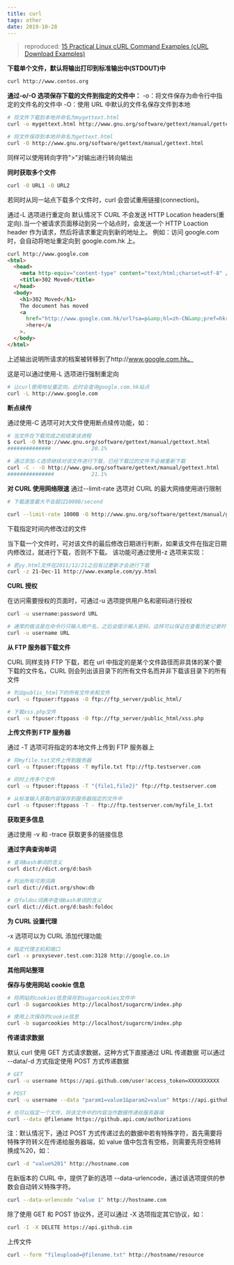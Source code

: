 ```yaml
---
title: curl
tags: other
date: 2019-10-28
---
```


> reproduced: [15 Practical Linux cURL Command Examples (cURL Download Examples)](https://www.thegeekstuff.com/2012/04/curl-examples/)

**下载单个文件，默认将输出打印到标准输出中(STDOUT)中**

```bash
curl http://www.centos.org
```

**通过-o/-O 选项保存下载的文件到指定的文件中：**
-o：将文件保存为命令行中指定的文件名的文件中
-O：使用 URL 中默认的文件名保存文件到本地

```bash
# 将文件下载到本地并命名为mygettext.html
curl -o mygettext.html http://www.gnu.org/software/gettext/manual/gettext.html

# 将文件保存到本地并命名为gettext.html
curl -O http://www.gnu.org/software/gettext/manual/gettext.html
```

同样可以使用转向字符">"对输出进行转向输出

**同时获取多个文件**

```bash
curl -O URL1 -O URL2
```

若同时从同一站点下载多个文件时，curl 会尝试重用链接(connection)。

通过-L 选项进行重定向
默认情况下 CURL 不会发送 HTTP Location headers(重定向).当一个被请求页面移动到另一个站点时，会发送一个 HTTP Loaction header 作为请求，然后将请求重定向到新的地址上。
例如：访问 google.com 时，会自动将地址重定向到 google.com.hk 上。

```html
curl http://www.google.com
<html>
  <head>
    <meta http-equiv="content-type" content="text/html;charset=utf-8" />
    <title>302 Moved</title>
  </head>
  <body>
    <h1>302 Moved</h1>
    The document has moved
    <a
      href="http://www.google.com.hk/url?sa=p&amp;hl=zh-CN&amp;pref=hkredirect&amp;pval=yes&amp;q=http://www.google.com.hk/&amp;ust=1379402837567135amp;usg=AFQjCNF3o7umf3jyJpNDPuF7KTibavE4aA"
      >here</a
    >.
  </body>
</html>
```

上述输出说明所请求的档案被转移到了http://www.google.com.hk。

这是可以通过使用-L 选项进行强制重定向

```bash
# 让curl使用地址重定向，此时会查询google.com.hk站点
curl -L http://www.google.com
```

**断点续传**

通过使用-C 选项可对大文件使用断点续传功能，如：

```bash
# 当文件在下载完成之前结束该进程
$ curl -O http://www.gnu.org/software/gettext/manual/gettext.html
##############             20.1%

# 通过添加-C选项继续对该文件进行下载，已经下载过的文件不会被重新下载
curl -C - -O http://www.gnu.org/software/gettext/manual/gettext.html
###############            21.1%
```

**对 CURL 使用网络限速**
通过--limit-rate 选项对 CURL 的最大网络使用进行限制

```bash
# 下载速度最大不会超过1000B/second

curl --limit-rate 1000B -O http://www.gnu.org/software/gettext/manual/gettext.html
```

下载指定时间内修改过的文件

当下载一个文件时，可对该文件的最后修改日期进行判断，如果该文件在指定日期内修改过，就进行下载，否则不下载。
该功能可通过使用-z 选项来实现：

```bash
# 若yy.html文件在2011/12/21之后有过更新才会进行下载
curl -z 21-Dec-11 http://www.example.com/yy.html
```

**CURL 授权**

在访问需要授权的页面时，可通过-u 选项提供用户名和密码进行授权

```bash
curl -u username:password URL

# 通常的做法是在命令行只输入用户名，之后会提示输入密码，这样可以保证在查看历史记录时不会将密码泄露
curl -u username URL
```

**从 FTP 服务器下载文件**

CURL 同样支持 FTP 下载，若在 url 中指定的是某个文件路径而非具体的某个要下载的文件名，CURL 则会列出该目录下的所有文件名而并非下载该目录下的所有文件

```bash
# 列出public_html下的所有文件夹和文件
curl -u ftpuser:ftppass -O ftp://ftp_server/public_html/

# 下载xss.php文件
curl -u ftpuser:ftppass -O ftp://ftp_server/public_html/xss.php
```

**上传文件到 FTP 服务器**

通过 -T 选项可将指定的本地文件上传到 FTP 服务器上

```bash
# 将myfile.txt文件上传到服务器
curl -u ftpuser:ftppass -T myfile.txt ftp://ftp.testserver.com

# 同时上传多个文件
curl -u ftpuser:ftppass -T "{file1,file2}" ftp://ftp.testserver.com

# 从标准输入获取内容保存到服务器指定的文件中
curl -u ftpuser:ftppass -T - ftp://ftp.testserver.com/myfile_1.txt
```

**获取更多信息**

通过使用 -v 和 -trace 获取更多的链接信息

**通过字典查询单词**

```bash
# 查询bash单词的含义
curl dict://dict.org/d:bash

# 列出所有可用词典
curl dict://dict.org/show:db

# 在foldoc词典中查询bash单词的含义
curl dict://dict.org/d:bash:foldoc
```

**为 CURL 设置代理**

-x 选项可以为 CURL 添加代理功能

```bash
# 指定代理主机和端口
curl -x proxysever.test.com:3128 http://google.co.in
```

**其他网站整理**

**保存与使用网站 cookie 信息**

```bash
# 将网站的cookies信息保存到sugarcookies文件中
curl -D sugarcookies http://localhost/sugarcrm/index.php

# 使用上次保存的cookie信息
curl -b sugarcookies http://localhost/sugarcrm/index.php
```

**传递请求数据**

默认 curl 使用 GET 方式请求数据，这种方式下直接通过 URL 传递数据
可以通过 --data/-d 方式指定使用 POST 方式传递数据

```bash
# GET
curl -u username https://api.github.com/user?access_token=XXXXXXXXXX

# POST
curl -u username --data "param1=value1&param2=value" https://api.github.com

# 也可以指定一个文件，将该文件中的内容当作数据传递给服务器端
curl --data @filename https://github.api.com/authorizations
```

注：默认情况下，通过 POST 方式传递过去的数据中若有特殊字符，首先需要将特殊字符转义在传递给服务器端，如 value 值中包含有空格，则需要先将空格转换成%20，如：

```bash
curl -d "value%201" http://hostname.com
```

在新版本的 CURL 中，提供了新的选项 --data-urlencode，通过该选项提供的参数会自动转义特殊字符。

```bash
curl --data-urlencode "value 1" http://hostname.com
```

除了使用 GET 和 POST 协议外，还可以通过 -X 选项指定其它协议，如：

```bash
curl -I -X DELETE https://api.github.cim
```

上传文件

```bash
curl --form "fileupload=@filename.txt" http://hostname/resource
```

